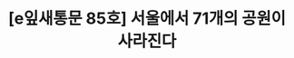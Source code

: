 ---
href: 'https://stib.ee/jJN#new_tab'
title: '[e잎새통문 85호] 서울에서 71개의 공원이 사라진다'
img: '/_assets/85.jpg'
---